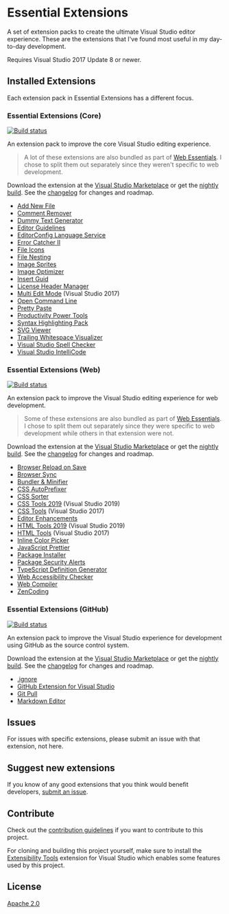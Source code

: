 # Essential Extensions
A set of extension packs to create the ultimate Visual Studio editor experience. These are the extensions that I've found most useful in my day-to-day development. 

Requires Visual Studio 2017 Update 8 or newer.

## Installed Extensions
Each extension pack in Essential Extensions has a different focus.

### Essential Extensions (Core)
[![Build status](https://ci.appveyor.com/api/projects/status/54aj4e4tlfvehaxa?svg=true)](https://ci.appveyor.com/project/scottdorman/essential-extensions)

An extension pack to improve the core Visual Studio editing experience. 

> A lot of these extensions are also bundled as part of [Web Essentials](https://marketplace.visualstudio.com/items?itemName=MadsKristensen.WebEssentials2019). I chose to split them out separately since they weren't specific to web development.

Download the extension at the
[Visual Studio Marketplace](https://marketplace.visualstudio.com/items?itemName=ScottDorman.EssentialExtensions)
or get the
[nightly build](http://vsixgallery.com/extension/B485A30F-B8A4-4508-B2B3-D96D529171DD/). See the
[changelog](src/EssentialExtensions/CHANGELOG.md)
for changes and roadmap.

- [Add New File](https://marketplace.visualstudio.com/items?itemName=MadsKristensen.AddNewFile)
- [Comment Remover](https://marketplace.visualstudio.com/items?itemName=MadsKristensen.CommentRemover)
- [Dummy Text Generator](https://marketplace.visualstudio.com/items?itemName=MadsKristensen.DummyTextGenerator)
- [Editor Guidelines](https://marketplace.visualstudio.com/items?itemName=PaulHarrington.EditorGuidelines)
- [EditorConfig Language Service](https://marketplace.visualstudio.com/items?itemName=MadsKristensen.EditorConfig)
- [Error Catcher II](https://marketplace.visualstudio.com/items?itemName=MadsKristensen.ErrorCatcherII)
- [File Icons](https://marketplace.visualstudio.com/items?itemName=MadsKristensen.FileIcons)
- [File Nesting](https://marketplace.visualstudio.com/items?itemName=MadsKristensen.FileNesting)
- [Image Sprites](https://marketplace.visualstudio.com/items?itemName=MadsKristensen.ImageSprites)
- [Image Optimizer](https://marketplace.visualstudio.com/items?itemName=MadsKristensen.ImageOptimizer)
- [Insert Guid](https://marketplace.visualstudio.com/items?itemName=MadsKristensen.insertguid)
- [License Header Manager](https://marketplace.visualstudio.com/items?itemName=StefanWenig.LicenseHeaderManager)
- [Multi Edit Mode](https://marketplace.visualstudio.com/items?itemName=MadsKristensen.MultiEditMode) (Visual Studio 2017)
- [Open Command Line](https://marketplace.visualstudio.com/items?itemName=MadsKristensen.OpenCommandLine)
- [Pretty Paste](https://marketplace.visualstudio.com/items?itemName=MadsKristensen.PrettyPaste)
- [Productivity Power Tools](https://marketplace.visualstudio.com/items?itemName=VisualStudioPlatformTeam.ProductivityPowerPack2017)
- [Syntax Highlighting Pack](https://marketplace.visualstudio.com/items?itemName=MadsKristensen.SyntaxHighlightingPack)
- [SVG Viewer](https://marketplace.visualstudio.com/items?itemName=MadsKristensen.SvgViewer)
- [Trailing Whitespace Visualizer](https://marketplace.visualstudio.com/items?itemName=MadsKristensen.TrailingWhitespaceVisualizer)
- [Visual Studio Spell Checker](https://marketplace.visualstudio.com/items?itemName=EWoodruff.VisualStudioSpellCheckerVS2017andLater)
- [Visual Studio IntelliCode](https://marketplace.visualstudio.com/items?itemName=VisualStudioExptTeam.VSIntelliCode)

### Essential Extensions (Web)
[![Build status](https://ci.appveyor.com/api/projects/status/h2m5jjwpj1ddqluh?svg=true)](https://ci.appveyor.com/project/scottdorman/essential-extensions-lh0vv)

An extension pack to improve the Visual Studio editing experience for web development.

> Some of these extensions are also bundled as part of [Web Essentials](https://marketplace.visualstudio.com/items?itemName=MadsKristensen.WebEssentials2019). I chose to split them out separately since they were specific to web development while others in that extension were not.

Download the extension at the
[Visual Studio Marketplace](https://marketplace.visualstudio.com/items?itemName=ScottDorman.EssentialExtensionsWeb)
or get the
[nightly build](http://vsixgallery.com/extension/673DC35F-A9E2-426B-98AF-27F51190D0B4/). See the
[changelog](src/EssentialExtensions.Web/CHANGELOG.md)
for changes and roadmap.

- [Browser Reload on Save](https://marketplace.visualstudio.com/items?itemName=MadsKristensen.BrowserReloadonSave)
- [Browser Sync](https://marketplace.visualstudio.com/items?itemName=MadsKristensen.BrowserSync)
- [Bundler & Minifier](https://marketplace.visualstudio.com/items?itemName=MadsKristensen.BundlerMinifier)
- [CSS AutoPrefixer](https://marketplace.visualstudio.com/items?itemName=MadsKristensen.CSSAutoPrefixer)
- [CSS Sorter](https://marketplace.visualstudio.com/items?itemName=MadsKristensen.CSSSorter)
- [CSS Tools 2019](https://marketplace.visualstudio.com/items?itemName=MadsKristensen.CssTools2019) (Visual Studio 2019)
- [CSS Tools](https://marketplace.visualstudio.com/items?itemName=MadsKristensen.CSSTools) (Visual Studio 2017)
- [Editor Enhancements](https://marketplace.visualstudio.com/items?itemName=MadsKristensen.EditorEnhancements)
- [HTML Tools 2019](https://marketplace.visualstudio.com/items?itemName=MadsKristensen.HtmlTools2019) (Visual Studio 2019)
- [HTML Tools](https://marketplace.visualstudio.com/items?itemName=MadsKristensen.HtmlTools) (Visual Studio 2017)
- [Inline Color Picker](https://marketplace.visualstudio.com/items?itemName=NikolaMSFT.InlineColorPicker)
- [JavaScript Prettier](https://marketplace.visualstudio.com/items?itemName=MadsKristensen.JavaScriptPrettier)
- [Package Installer](https://marketplace.visualstudio.com/items?itemName=MadsKristensen.PackageInstaller)
- [Package Security Alerts](https://marketplace.visualstudio.com/items?itemName=MadsKristensen.PackageSecurityAlerts)
- [TypeScript Definition Generator](https://marketplace.visualstudio.com/items?itemName=MadsKristensen.TypeScriptDefinitionGenerator)
- [Web Accessibility Checker](https://marketplace.visualstudio.com/items?itemName=MadsKristensen.WebAccessibilityChecker)
- [Web Compiler](https://marketplace.visualstudio.com/items?itemName=MadsKristensen.WebCompiler)
- [ZenCoding](https://marketplace.visualstudio.com/items?itemName=MadsKristensen.ZenCoding)

### Essential Extensions (GitHub)
[![Build status](https://ci.appveyor.com/api/projects/status/ltp20h37x64a5n3a?svg=true)](https://ci.appveyor.com/project/scottdorman/essential-extensions-jhdh4)

An extension pack to improve the Visual Studio experience for development using GitHub as the source control system.

Download the extension at the
[Visual Studio Marketplace](https://marketplace.visualstudio.com/items?itemName=ScottDorman.EssentialExtensionsGitHub)
or get the
[nightly build](http://vsixgallery.com/extension/E7813D68-135F-4B0D-828F-5287F3228885/). See the
[changelog](src/EssentialExtensions.GitHub/CHANGELOG.md)
for changes and roadmap.

- [.ignore](https://marketplace.visualstudio.com/items?itemName=MadsKristensen.ignore)
- [GitHub Extension for Visual Studio](https://marketplace.visualstudio.com/items?itemName=GitHub.GitHubExtensionforVisualStudio)
- [Git Pull](https://marketplace.visualstudio.com/items?itemName=MadsKristensen.GitPull)
- [Markdown Editor](https://marketplace.visualstudio.com/items?itemName=MadsKristensen.MarkdownEditor)

## Issues
For issues with specific extensions, please submit an issue with that extension, not here.

## Suggest new extensions
If you know of any good extensions that you think would benefit developers, [submit an issue](https://github.com/scottdorman/essential-extensions/issues).

## Contribute
Check out the [contribution guidelines](.github/CONTRIBUTING.md)
if you want to contribute to this project.

For cloning and building this project yourself, make sure 
to install the
[Extensibility Tools](https://visualstudiogallery.msdn.microsoft.com/ab39a092-1343-46e2-b0f1-6a3f91155aa6)
extension for Visual Studio which enables some features
used by this project.

## License
[Apache 2.0](LICENSE) 
